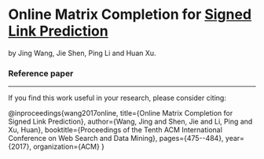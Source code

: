 Online Matrix Completion for [Signed Link Prediction](https://dl.acm.org/citation.cfm?id=3018681)
=====

by Jing Wang, Jie Shen, Ping Li and Huan Xu.

### Reference paper
---------------
If you find this work useful in your research, please consider citing:

@inproceedings{wang2017online,
title={Online Matrix Completion for Signed Link Prediction},
author={Wang, Jing and Shen, Jie and Li, Ping and Xu, Huan},
booktitle={Proceedings of the Tenth ACM International Conference on Web Search and Data Mining},
pages={475--484},
year={2017},
organization={ACM}
}



